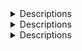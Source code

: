 
<details><summary>Descriptions</summary>

###### Here are some descriptions

Here is some descriptive information

</details>

<details><summary>Descriptions</summary>

###### Here are some descriptions

Here is some descriptive information
</details>


<details><summary>Descriptions</summary>

###### Here are some descriptions

Here is some descriptive information

</details>
